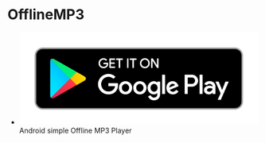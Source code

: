 # OfflineMP3
* [<img src="https://raw.githubusercontent.com/Hendriyawan/OfflineMP3/master/googleplay.png">](https://play.google.com/store/apps/details?id=com.hdev.topkoplo)
Android simple Offline MP3 Player
